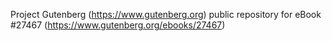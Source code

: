 Project Gutenberg (https://www.gutenberg.org) public repository for eBook #27467 (https://www.gutenberg.org/ebooks/27467)
